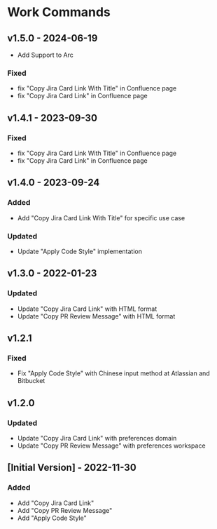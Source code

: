 # Work Commands

## v1.5.0 - 2024-06-19

- Add Support to Arc

### Fixed

- fix "Copy Jira Card Link With Title" in Confluence page
- fix "Copy Jira Card Link" in Confluence page

## v1.4.1 - 2023-09-30

### Fixed

- fix "Copy Jira Card Link With Title" in Confluence page
- fix "Copy Jira Card Link" in Confluence page

## v1.4.0 - 2023-09-24

### Added

- Add "Copy Jira Card Link With Title" for specific use case

### Updated

- Update "Apply Code Style" implementation

## v1.3.0 - 2022-01-23

### Updated

- Update "Copy Jira Card Link" with HTML format
- Update "Copy PR Review Message" with HTML format

## v1.2.1

### Fixed

- Fix "Apply Code Style" with Chinese input method at Atlassian and Bitbucket

## v1.2.0

### Updated

- Update "Copy Jira Card Link" with preferences domain
- Update "Copy PR Review Message" with preferences workspace

## [Initial Version] - 2022-11-30

### Added

- Add "Copy Jira Card Link"
- Add "Copy PR Review Message"
- Add "Apply Code Style"
